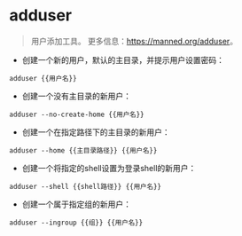 # adduser

> 用户添加工具。
> 更多信息：<https://manned.org/adduser>。

- 创建一个新的用户，默认的主目录，并提示用户设置密码：

`adduser {{用户名}}`

- 创建一个没有主目录的新用户：

`adduser --no-create-home {{用户名}}`

- 创建一个在指定路径下的主目录的新用户：

`adduser --home {{主目录路径}} {{用户名}}`

- 创建一个将指定的shell设置为登录shell的新用户：

`adduser --shell {{shell路径}} {{用户名}}`

- 创建一个属于指定组的新用户：

`adduser --ingroup {{组}} {{用户名}}`
